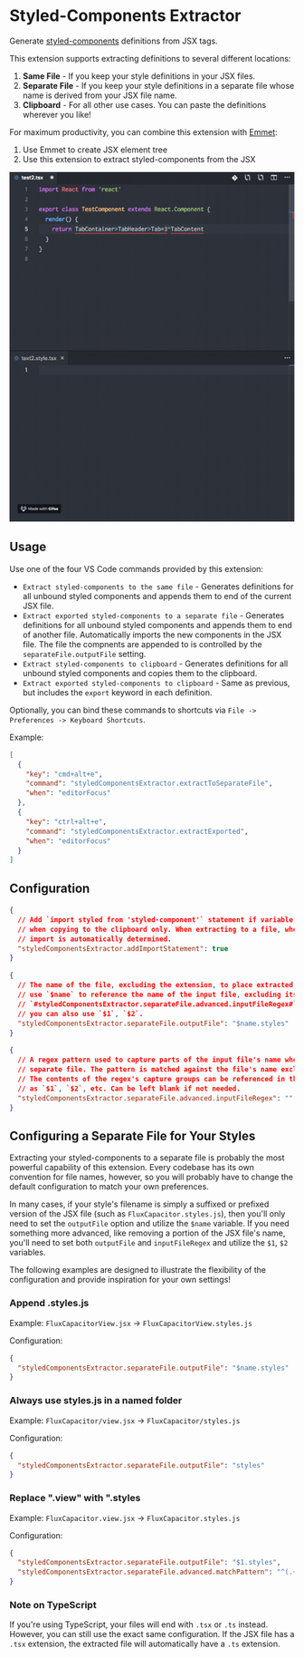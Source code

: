 # Styled-Components Extractor

Generate [styled-components](https://www.styled-components.com/) definitions from JSX tags.

This extension supports extracting definitions to several different locations:

1. **Same File** - If you keep your style definitions in your JSX files.
2. **Separate File** - If you keep your style definitions in a separate file whose name is derived from your JSX file name.
3. **Clipboard** - For all other use cases. You can paste the definitions wherever you like!

For maximum productivity, you can combine this extension with [Emmet](https://emmet.io/):

1. Use Emmet to create JSX element tree
2. Use this extension to extract styled-components from the JSX

![screenshot](https://github.com/FallenMax/styled-components-extractor/raw/HEAD/images/screenshot.gif)

## Usage

Use one of the four VS Code commands provided by this extension:

- `Extract styled-components to the same file` - Generates definitions for all unbound styled components and appends them to end of the current JSX file.
- `Extract exported styled-components to a separate file` - Generates definitions for all unbound styled components and appends them to end of another file. Automatically imports the new components in the JSX file. The file the compnents are appended to is controlled by the `separateFile.outputFile` setting.
- `Extract styled-components to clipboard` - Generates definitions for all unbound styled components and copies them to the clipboard.
- `Extract exported styled-components to clipboard` - Same as previous, but includes the `export` keyword in each definition.

Optionally, you can bind these commands to shortcuts via `File -> Preferences -> Keyboard Shortcuts`.

Example:

```json
[
  {
    "key": "cmd+alt+e",
    "command": "styledComponentsExtractor.extractToSeparateFile",
    "when": "editorFocus"
  },
  {
    "key": "ctrl+alt+e",
    "command": "styledComponentsExtractor.extractExported",
    "when": "editorFocus"
  }
]
```

## Configuration

```json
{
  // Add `import styled from 'styled-component'` statement if variable `styled` is unbound
  // when copying to the clipboard only. When extracting to a file, whether to add this
  // import is automatically determined.
  "styledComponentsExtractor.addImportStatement": true
}
```

```json
{
  // The name of the file, excluding the extension, to place extracted components. You can
  // use `$name` to reference the name of the input file, excluding its extension. If
  // `#styledComponentsExtractor.separateFile.advanced.inputFileRegex#` is provided,
  // you can also use `$1`, `$2`.
  "styledComponentsExtractor.separateFile.outputFile": "$name.styles"
}
```

```json
{
  // A regex pattern used to capture parts of the input file's name when extracting to a
  // separate file. The pattern is matched against the file's name excluding the extension.
  // The contents of the regex's capture groups can be referenced in the output file name
  // as `$1`, `$2`, etc. Can be left blank if not needed.
  "styledComponentsExtractor.separateFile.advanced.inputFileRegex": ""
}
```

## Configuring a Separate File for Your Styles

Extracting your styled-components to a separate file is probably the most powerful capability of this extension. Every codebase has its own convention for file names, however, so you will probably have to change the default configuration to match your own preferences.

In many cases, if your style's filename is simply a suffixed or prefixed version of the JSX file (such as `FluxCapacitor.styles.js`), then you'll only need to set the `outputFile` option and utilize the `$name` variable. If you need something more advanced, like removing a portion of the JSX file's name, you'll need to set both `outputFile` and `inputFileRegex` and utilize the `$1`, `$2` variables.

The following examples are designed to illustrate the flexibility of the configuration and provide inspiration for your own settings!

### Append .styles.js

Example: `FluxCapacitorView.jsx` -> `FluxCapacitorView.styles.js`

Configuration:

```json
{
  "styledComponentsExtractor.separateFile.outputFile": "$name.styles"
}
```

### Always use styles.js in a named folder

Example: `FluxCapacitor/view.jsx` -> `FluxCapacitor/styles.js`

Configuration:

```json
{
  "styledComponentsExtractor.separateFile.outputFile": "styles"
}
```

### Replace ".view" with ".styles

Example: `FluxCapacitor.view.jsx` -> `FluxCapacitor.styles.js`

Configuration:

```json
{
  "styledComponentsExtractor.separateFile.outputFile": "$1.styles",
  "styledComponentsExtractor.separateFile.advanced.matchPattern": "^(.+)\\.view$"
}
```

### Note on TypeScript

If you're using TypeScript, your files will end with `.tsx` or `.ts` instead. However, you can still use the exact same configuration. If the JSX file has a `.tsx` extension, the extracted file will automatically have a `.ts` extension.
